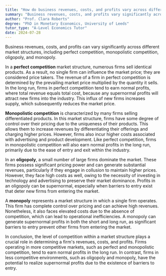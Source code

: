 ```yaml
---
title: "How do business revenues, costs, and profits vary across different market structures?"
summary: "Business revenues, costs, and profits vary significantly across different market structures such as perfect competition, monopolistic competition, oligopoly, and monopoly."
author: "Prof. Clara Roberts"
degree: "PhD in Monetary Economics, University of Leeds"
tutor_type: "A-Level Economics Tutor"
date: 2024-07-28
---
```


Business revenues, costs, and profits can vary significantly across different market structures, including perfect competition, monopolistic competition, oligopoly, and monopoly.

In a **perfect competition** market structure, numerous firms sell identical products. As a result, no single firm can influence the market price; they are considered price takers. The revenue of a firm in perfect competition is determined by the prevailing market price multiplied by the quantity it sells. In the long run, firms in perfect competition tend to earn normal profits, where total revenue equals total cost, because any supernormal profits will attract new firms into the industry. This influx of new firms increases supply, which subsequently reduces the market price.

**Monopolistic competition** is characterized by many firms selling differentiated products. In this market structure, firms have some degree of control over their pricing due to the uniqueness of their products. This allows them to increase revenues by differentiating their offerings and charging higher prices. However, firms also incur higher costs associated with advertising and product development. Like perfect competition, firms in monopolistic competition will also earn normal profits in the long run, primarily due to the ease of entry and exit within the industry.

In an **oligopoly**, a small number of large firms dominate the market. These firms possess significant pricing power and can generate substantial revenues, particularly if they engage in collusion to maintain higher prices. However, they face high costs as well, owing to the necessity of investing in technology and advertising to preserve their market dominance. Profits in an oligopoly can be supernormal, especially when barriers to entry exist that deter new firms from entering the market.

A **monopoly** represents a market structure in which a single firm operates. This firm has complete control over pricing and can achieve high revenues. Nonetheless, it also faces elevated costs due to the absence of competition, which can lead to operational inefficiencies. A monopoly can generate supernormal profits in both the short and long run, as significant barriers to entry prevent other firms from entering the market.

In conclusion, the level of competition within a market structure plays a crucial role in determining a firm's revenues, costs, and profits. Firms operating in more competitive markets, such as perfect and monopolistic competition, tend to earn normal profits in the long run. In contrast, firms in less competitive environments, such as oligopoly and monopoly, have the potential to realize supernormal profits due to the existence of barriers to entry.
    